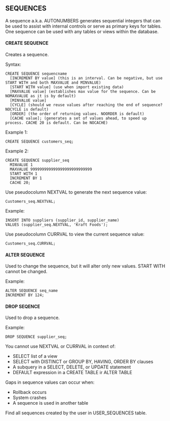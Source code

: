 ## SEQUENCES
A sequence a.k.a. AUTONUMBERS generates sequential integers that can be used to assist with internal controls or serve as primary keys for tables. One sequence can be used with any tables or views within the database.

#### CREATE SEQUENCE
Creates a sequence.

Syntax:
```
CREATE SEQUENCE sequencname 
  [INCREMENT BY value] (this is an interval. Can be negative, but use START WITH and both MAXVALUE and MINVALUE) 
  [START WITH value] (use when import existing data)
  [MAXVALUE value] (establishes max value for the sequence. Can be NOMAXVALUE as it is by default)
  [MINVALUE value] 
  [CYCLE] (should we reuse values after reaching the end of sequence? NOCYCLE is default)
  [ORDER] (the order of returning values. NOORDER is default)
  [CACHE value]; (generates a set of values ahead, to speed up process. CACHE 20 is default. Can be NOCACHE)
```
Example 1:
```
CREATE SEQUENCE customers_seq;
```
Example 2:
```
CREATE SEQUENCE supplier_seq
  MINVALUE 1
  MAXVALUE 999999999999999999999999999
  START WITH 1
  INCREMENT BY 1
  CACHE 20;
```
Use pseudocolumn NEXTVAL to generate the next sequence value:
```
Customers_seq.NEXTVAL;
```
Example:
```
INSERT INTO suppliers (supplier_id, supplier_name)
VALUES (supplier_seq.NEXTVAL, 'Kraft Foods');
```
Use pseudocolumn CURRVAL to view the current sequence value:
```
Customers_seq.CURRVAL;
```

#### ALTER SEQUENCE
Used to change the sequence, but it will alter only new values. START WITH cannot be changed.

Example:
```
ALTER SEQUENCE seq_name
INCREMENT BY 124;
```

#### DROP SEQENCE
Used to drop a sequence.

Example:
```
DROP SEQUENCE supplier_seq;
```
You cannot use NEXTVAL or CURRVAL in context of:
-	SELECT list of a view
-	SELECT with DISTINCT or GROUP BY, HAVING, ORDER BY clauses
-	A subquery in a SELECT, DELETE, or UPDATE statement
-	DEFAULT expression in a CREATE TABLE ir ALTER TABLE

Gaps in sequence values can occur when:
-	Rollback occurs
-	System crashes
-	A sequence is used in another table

Find all sequences created by the user in USER_SEQUENCES table.
